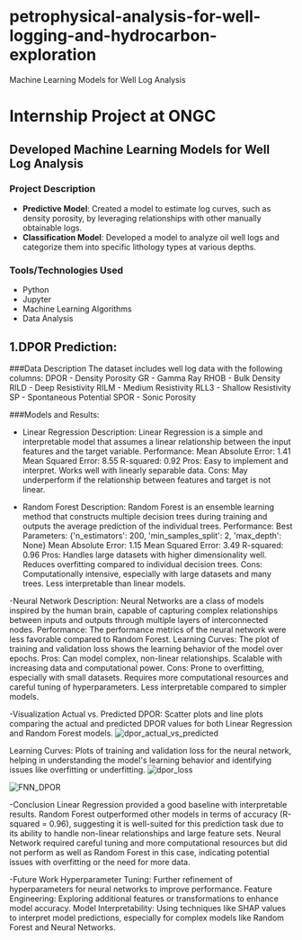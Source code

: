 # petrophysical-analysis-for-well-logging-and-hydrocarbon-exploration
Machine Learning Models for Well Log Analysis

# Internship Project at ONGC

## Developed Machine Learning Models for Well Log Analysis

### Project Description

- **Predictive Model**: Created a model to estimate log curves, such as density porosity, by leveraging relationships with other manually obtainable logs.
- **Classification Model**: Developed a model to analyze oil well logs and categorize them into specific lithology types at various depths.

### Tools/Technologies Used

- Python
- Jupyter
- Machine Learning Algorithms
- Data Analysis

## 1.DPOR Prediction:

###Data Description
The dataset includes well log data with the following columns:
DPOR - Density Porosity
GR - Gamma Ray
RHOB - Bulk Density
RILD - Deep Resistivity
RILM - Medium Resistivity
RLL3 - Shallow Resistivity
SP - Spontaneous Potential
SPOR - Sonic Porosity

###Models and Results:
- Linear Regression
Description: Linear Regression is a simple and interpretable model that assumes a linear relationship between the input features and the target variable.
Performance:
Mean Absolute Error: 1.41
Mean Squared Error: 8.55
R-squared: 0.92
Pros:
Easy to implement and interpret.
Works well with linearly separable data.
Cons:
May underperform if the relationship between features and target is not linear.

- Random Forest
Description: Random Forest is an ensemble learning method that constructs multiple decision trees during training and outputs the average prediction of the individual trees.
Performance:
Best Parameters: {'n_estimators': 200, 'min_samples_split': 2, 'max_depth': None}
Mean Absolute Error: 1.15
Mean Squared Error: 3.49
R-squared: 0.96
Pros:
Handles large datasets with higher dimensionality well.
Reduces overfitting compared to individual decision trees.
Cons:
Computationally intensive, especially with large datasets and many trees.
Less interpretable than linear models.

-Neural Network
Description: Neural Networks are a class of models inspired by the human brain, capable of capturing complex relationships between inputs and outputs through multiple layers of interconnected nodes.
Performance:
The performance metrics of the neural network were less favorable compared to Random Forest.
Learning Curves: The plot of training and validation loss shows the learning behavior of the model over epochs.
Pros:
Can model complex, non-linear relationships.
Scalable with increasing data and computational power.
Cons:
Prone to overfitting, especially with small datasets.
Requires more computational resources and careful tuning of hyperparameters.
Less interpretable compared to simpler models.

-Visualization
Actual vs. Predicted DPOR: Scatter plots and line plots comparing the actual and predicted DPOR values for both Linear Regression and Random Forest models.
![dpor_actual_vs_predicted](https://github.com/vaish414/petrophysical-analysis-for-well-logging-and-hydrocarbon-exploration/assets/106098796/bedcffdd-e79b-4d4d-ad19-036bba41cf68)

Learning Curves: Plots of training and validation loss for the neural network, helping in understanding the model's learning behavior and identifying issues like overfitting or underfitting.
![dpor_loss](https://github.com/vaish414/petrophysical-analysis-for-well-logging-and-hydrocarbon-exploration/assets/106098796/6a07451b-30a2-4011-8ab5-4744f50ac107)

![FNN_DPOR](https://github.com/vaish414/petrophysical-analysis-for-well-logging-and-hydrocarbon-exploration/assets/106098796/7e5efd7f-aebc-4780-a1f3-ad461ef67821)


-Conclusion
Linear Regression provided a good baseline with interpretable results.
Random Forest outperformed other models in terms of accuracy (R-squared = 0.96), suggesting it is well-suited for this prediction task due to its ability to handle non-linear relationships and large feature sets.
Neural Network required careful tuning and more computational resources but did not perform as well as Random Forest in this case, indicating potential issues with overfitting or the need for more data.

-Future Work
Hyperparameter Tuning: Further refinement of hyperparameters for neural networks to improve performance.
Feature Engineering: Exploring additional features or transformations to enhance model accuracy.
Model Interpretability: Using techniques like SHAP values to interpret model predictions, especially for complex models like Random Forest and Neural Networks.
